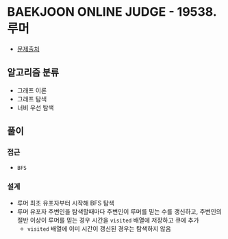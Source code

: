 # BAEKJOON ONLINE JUDGE - 19538. 루머

- [문제출처](https://www.acmicpc.net/problem/19538 '19538. 루머')

## 알고리즘 분류

- 그래프 이론
- 그래프 탐색
- 너비 우선 탐색

## 풀이

### 접근

- `BFS`

### 설계

- 루머 최초 유포자부터 시작해 BFS 탐색
- 루머 유포자 주변인을 탐색할때마다 주변인이 루머를 믿는 수를 갱신하고, 주변인의 절반 이상이 루머를 믿는 경우 시간을 `visited` 배열에 저장하고 큐에 추가
  - `visited` 배열에 이미 시간이 갱신된 경우는 탐색하지 않음
